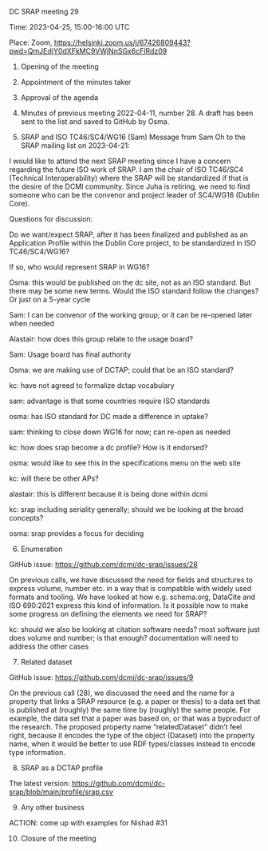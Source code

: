 	 	 	 	 	 	
DC SRAP meeting 29

Time: 2023-04-25, 15:00-16:00 UTC

Place: Zoom, https://helsinki.zoom.us/j/67426809443?pwd=QmJEdjY0dXFkMC9VWjNnSGx6cFlRdz09
1. Opening of the meeting
2. Appointment of the minutes taker
3. Approval of the agenda
4. Minutes of previous meeting
2022-04-11, number 28. A draft has been sent to the list and saved to GitHub by Osma.

5. SRAP and ISO TC46/SC4/WG16 (Sam)
Message from Sam Oh to the SRAP mailing list on 2023-04-21:

I would like to attend the next SRAP meeting since I have a concern regarding the future ISO work of SRAP. I am the chair of ISO TC46/SC4 (Technical Interoperability) where the SRAP will be standardized if that is the desire of the DCMI community. Since Juha is retiring, we need to find someone who can be the convenor and project leader of SC4/WG16 (Dublin Core).

Questions for discussion:

Do we 	want/expect SRAP, after it has been finalized and published as an 	Application Profile within the Dublin Core project, to be 	standardized in ISO TC46/SC4/WG16?

If so, who 	would represent SRAP in WG16?

Osma: this would be published on the dc site, not as an ISO standard. But there may be some new terms. Would the ISO standard follow the changes? Or just on a 5-year cycle

Sam: I can be convenor of the working group; or it can be re-opened later when needed

Alastair: how does this group relate to the usage board?

Sam: Usage board has final authority

Osma: we are making use of DCTAP; could that be an ISO standard?

kc: have not agreed to formalize dctap vocabulary

sam: advantage is that some countries require ISO standards

osma: has ISO standard for DC made a difference in uptake?

sam: thinking to close down WG16 for now; can re-open as needed

kc: how does srap become a dc profile? How is it endorsed? 

osma: would like to see this in the specifications menu on the web site

kc: will there be other APs? 

alastair: this is different because it is being done within dcmi

kc: srap including seriality generally; should we be looking at the broad concepts?

osma: srap provides a focus for deciding

6. Enumeration

GitHub issue: https://github.com/dcmi/dc-srap/issues/28

On previous calls, we have discussed the need for fields and structures to express volume, number etc. in a way that is compatible with widely used formats and tooling. We have looked at how e.g. schema.org, DataCite and ISO 690:2021 express this kind of information. Is it possible now to make some progress on defining the elements we need for SRAP?

kc: should we also be looking at citation software needs? most software just does volume and number; is that enough? documentation will need to address the other cases

7. Related dataset

GitHub issue: https://github.com/dcmi/dc-srap/issues/9

On the previous call (28), we discussed the need and the name for a property that links a SRAP resource (e.g. a paper or thesis) to a data set that is published at (roughly) the same time by (roughly) the same people. For example, the data set that a paper was based on, or that was a byproduct of the research. The proposed property name “relatedDataset” didn’t feel right, because it encodes the type of the object (Dataset) into the property name, when it would be better to use RDF types/classes instead to encode type information.

8. SRAP as a DCTAP profile

The latest version: https://github.com/dcmi/dc-srap/blob/main/profile/srap.csv

9. Any other business

ACTION: come up with examples for Nishad #31

10. Closure of the meeting
